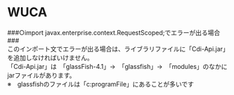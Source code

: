 # WUCA

###○import javax.enterprise.context.RequestScoped;でエラーが出る場合###
<br>
このインポート文でエラーが出る場合は、ライブラリファイルに「Cdi-Api.jar」を追加しなければいけません。<br>
「Cdi-Api.jar」は　「glassFish-4.1」→　「glassfish」→　「modules」のなかにjarファイルがあります。<br>
※　glassfishのファイルは「c:programFile」にあることが多いです
